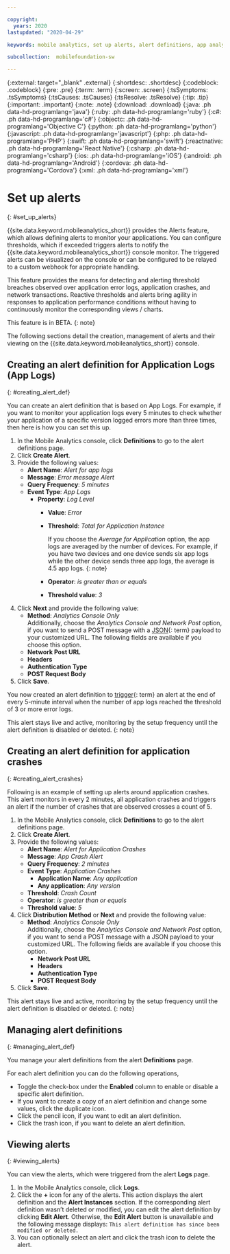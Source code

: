 ```yaml
---

copyright:
  years: 2020
lastupdated: "2020-04-29"

keywords: mobile analytics, set up alerts, alert definitions, app analytics, mobile application crash, thresholds, mobile application performance

subcollection:  mobilefoundation-sw

---
```


{:external: target="_blank" .external}
{:shortdesc: .shortdesc}
{:codeblock: .codeblock}
{:pre: .pre}
{:term: .term}
{:screen: .screen}
{:tsSymptoms: .tsSymptoms}
{:tsCauses: .tsCauses}
{:tsResolve: .tsResolve}
{:tip: .tip}
{:important: .important}
{:note: .note}
{:download: .download}
{:java: .ph data-hd-programlang='java'}
{:ruby: .ph data-hd-programlang='ruby'}
{:c#: .ph data-hd-programlang='c#'}
{:objectc: .ph data-hd-programlang='Objective C'}
{:python: .ph data-hd-programlang='python'}
{:javascript: .ph data-hd-programlang='javascript'}
{:php: .ph data-hd-programlang='PHP'}
{:swift: .ph data-hd-programlang='swift'}
{:reactnative: .ph data-hd-programlang='React Native'}
{:csharp: .ph data-hd-programlang='csharp'}
{:ios: .ph data-hd-programlang='iOS'}
{:android: .ph data-hd-programlang='Android'}
{:cordova: .ph data-hd-programlang='Cordova'}
{:xml: .ph data-hd-programlang='xml'}

# Set up alerts
{: #set_up_alerts}

{{site.data.keyword.mobileanalytics_short}} provides the Alerts feature, which allows defining alerts to monitor your applications. You can configure thresholds, which if exceeded triggers alerts to notify the {{site.data.keyword.mobileanalytics_short}} console monitor. The triggered alerts can be visualized on the console or can be configured to be relayed to a custom webhook for appropriate handling.

This feature provides the means for detecting and alerting threshold breaches observed over application error logs, application crashes, and network transactions. Reactive thresholds and alerts bring agility in responses to application performance conditions without having to continuously monitor the corresponding views / charts.

This feature is in BETA.
{: note}

The following sections detail the creation, management of alerts and their viewing on the {{site.data.keyword.mobileanalytics_short}} console.

## Creating an alert definition for Application Logs (App Logs)
{: #creating_alert_def}

You can create an alert definition that is based on App Logs. For example, if you want to monitor your application logs every 5 minutes to check whether your application of a specific version logged errors more than three times, then here is how you can set this up.

1. In the Mobile Analytics console, click **Definitions** to go to the alert definitions page.
1. Click **Create Alert**.
1. Provide the following values:
   * **Alert Name**: *Alert for app logs*
   * **Message**: *Error message Alert*
   * **Query Frequency**: *5 minutes*
   * **Event Type**: *App Logs*
      * **Property**: *Log Level*
         * **Value**: *Error*
         * **Threshold**: *Total for Application Instance*

            If you choose the *Average for Application* option, the app logs are averaged by the number of devices. For example, if you have two devices and one device sends six app logs while the other device sends three app logs, the average is 4.5 app logs.
            {: note}

         * **Operator**: *is greater than or equals*
         * **Threshold value**: *3*
1. Click **Next** and provide the following value:
   * **Method**: *Analytics Console Only*<br/>
      Additionally, choose the *Analytics Console and Network Post* option, if you want to send a POST message with a [JSON](#x4267096){: term} payload to your customized URL. The following fields are available if you choose this option.
   * **Network Post URL**
   * **Headers**
   * **Authentication Type**
   * **POST Request Body**
1. Click **Save**.  

You now created an alert definition to [trigger](#x2005384){: term} an alert at the end of every 5-minute interval when the number of app logs reached the threshold of 3 or more error logs.

This alert stays live and active, monitoring by the setup frequency until the alert definition is disabled or deleted.
{: note}

## Creating an alert definition for application crashes
{: #creating_alert_crashes}

Following is an example of setting up alerts around application crashes. This alert monitors in every 2 minutes, all application crashes and triggers an alert if the number of crashes that are observed crosses a count of 5.

1. In the Mobile Analytics console, click **Definitions** to go to the alert definitions page.
1. Click **Create Alert**.
1. Provide the following values:
   * **Alert Name**: *Alert for Application Crashes*
   * **Message**: *App Crash Alert*
   * **Query Frequency**: *2 minutes*
   * **Event Type**: *Application Crashes*
      * **Application Name**: *Any application*
      * **Any application**: *Any version*
   * **Threshold**: *Crash Count*
   * **Operator**: *is greater than or equals*
   * **Threshold value**: *5*
1. Click **Distribution Method** or **Next** and provide the following value:
   * **Method**: *Analytics Console Only*<br/>
      Additionally, choose the *Analytics Console and Network Post* option, if you want to send a POST message with a JSON payload to your customized URL. The following fields are available if you choose this option.
      * **Network Post URL**
      * **Headers**
      * **Authentication Type**
      * **POST Request Body**
1. Click **Save**.  

This alert stays live and active, monitoring by the setup frequency until the alert definition is disabled or deleted.
{: note}

## Managing alert definitions
{: #managing_alert_def}

You manage your alert definitions from the alert **Definitions** page.

For each alert definition you can do the following operations,
* Toggle the check-box under the **Enabled** column to enable or disable a specific alert definition.
* If you want to create a copy of an alert definition and change some values, click the duplicate icon.
* Click the pencil icon, if you want to edit an alert definition.
* Click the trash icon, if you want to delete an alert definition.

## Viewing alerts
{: #viewing_alerts}

You can view the alerts, which were triggered from the alert **Logs** page.

1. In the Mobile Analytics console, click **Logs**.
1. Click the **+** icon for any of the alerts. This action displays the alert definition and the **Alert Instances** section.
   If the corresponding alert definition wasn’t deleted or modified, you can edit the alert definition by clicking **Edit Alert**. Otherwise, the **Edit Alert** button is unavailable and the following message displays:
   `This alert definition has since been modified or deleted.`
1. You can optionally select an alert and click the trash icon to delete the alert.
